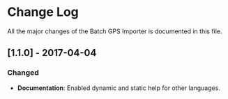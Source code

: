 # Change Log
All the major changes of the Batch GPS Importer is documented in this file.

## [1.1.0] - 2017-04-04

### Changed
- **Documentation**: Enabled dynamic and static help for other languages.

